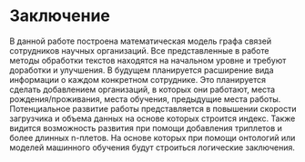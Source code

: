 # Заключение
В данной работе построена математическая модель графа связей сотрудников научных организаций. Все представленные в работе методы обработки текстов находятся на начальном уровне и требуют доработки и улучшения. В будущем планируется расширение вида информации о каждом конкретном сотруднике. Это планируется сделать добавлением организаций, в которых они работают, места рождения/проживания, места обучения, предыдущие места работы. Потенциальное развитие работы представляется в повышении скорости загрузчика и объема данных на основе которых строится индекс. Также видится возможность развития при помощи добавления триплетов и более длинных n-плетов. На основе которых при помощи онтологий или моделей машинного обучения будут строиться логические заключения.

